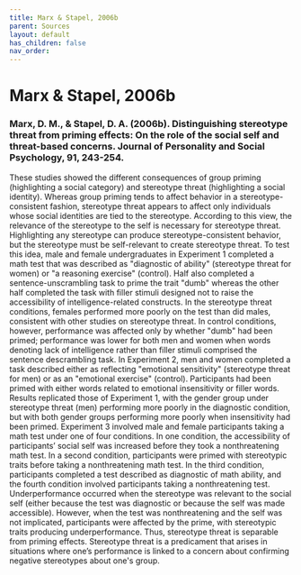 ```yaml
---
title: Marx & Stapel, 2006b
parent: Sources
layout: default
has_children: false
nav_order: 
---
```


# Marx & Stapel, 2006b

### Marx, D. M., & Stapel, D. A. (2006b). Distinguishing stereotype threat from priming effects: On the role of the social self and threat-based concerns. Journal of Personality and Social Psychology, 91, 243-254.

These studies showed the different consequences of group priming (highlighting a social category) and stereotype threat (highlighting a social identity). Whereas group priming tends to affect behavior in a stereotype-consistent fashion, stereotype threat appears to affect only individuals whose social identities are tied to the stereotype. According to this view, the relevance of the stereotype to the self is necessary for stereotype threat. Highlighting any stereotype can produce stereotype-consistent behavior, but the stereotype must be self-relevant to create stereotype threat. To test this idea, male and female undergraduates in Experiment 1 completed a math test that was described as "diagnostic of ability" (stereotype threat for women) or "a reasoning exercise" (control). Half also completed a sentence-unscrambling task to prime the trait "dumb" whereas the other half completed the task with filler stimuli designed not to raise the accessibility of intelligence-related constructs. In the stereotype threat conditions, females performed more poorly on the test than did males, consistent with other studies on stereotype threat. In control conditions, however, performance was affected only by whether "dumb" had been primed; performance was lower for both men and women when words denoting lack of intelligence rather than filler stimuli comprised the sentence descrambling task. In Experiment 2, men and women completed a task described either as reflecting "emotional sensitivity" (stereotype threat for men) or as an "emotional exercise" (control). Participants had been primed with either words related to emotional insensitivity or filler words. Results replicated those of Experiment 1, with the gender group under stereotype threat (men) performing more poorly in the diagnostic condition, but with both gender groups performing more poorly when insensitivity had been primed. Experiment 3 involved male and female participants taking a math test under one of four conditions. In one condition, the accessibility of participants’ social self was increased before they took a nonthreatening math test. In a second condition, participants were primed with stereotypic traits before taking a nonthreatening math test. In the third condition, participants completed a test described as diagnostic of math ability, and the fourth condition involved participants taking a nonthreatening test. Underperformance occurred when the stereotype was relevant to the social self (either because the test was diagnostic or because the self was made accessible). However, when the test was nonthreatening and the self was not implicated, participants were affected by the prime, with stereotypic traits producing underperformance. Thus, stereotype threat is separable from priming effects. Stereotype threat is a predicament that arises in situations where one’s performance is linked to a concern about confirming negative stereotypes about one's group.
